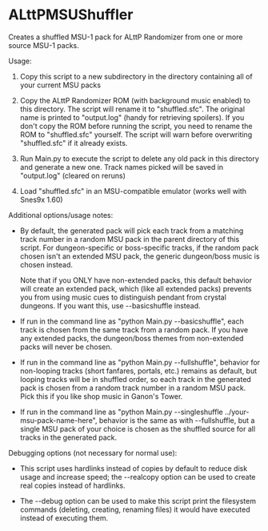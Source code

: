 # ALttPMSUShuffler

Creates a shuffled MSU-1 pack for ALttP Randomizer from one or more source
MSU-1 packs.

Usage:

1) Copy this script to a new subdirectory in the directory containing all
   of your current MSU packs

2) Copy the ALttP Randomizer ROM (with background music enabled) to this
   directory.  The script will rename it to "shuffled.sfc".  The original name
   is printed to "output.log" (handy for retrieving spoilers).  If you don't
   copy the ROM before running the script, you need to rename the ROM to
   "shuffled.sfc" yourself.  The script will warn before overwriting
   "shuffled.sfc" if it already exists.

2) Run Main.py to execute the script to delete any old pack in this directory
   and generate a new one.  Track names picked will be saved in "output.log"
   (cleared on reruns)

3) Load "shuffled.sfc" in an MSU-compatible emulator (works well with
   Snes9x 1.60)

Additional options/usage notes:

- By default, the generated pack will pick each track from a matching
  track number in a random MSU pack in the parent directory of this
  script.  For dungeon-specific or boss-specific tracks, if the random
  pack chosen isn't an extended MSU pack, the generic dungeon/boss music
  is chosen instead.

  Note that if you ONLY have non-extended packs, this
  default behavior will create an extended pack, which (like all extended
  packs) prevents you from using music cues to distinguish pendant from
  crystal dungeons.  If you want this, use --basicshuffle instead.

- If run in the command line as "python Main.py --basicshuffle", each
  track is chosen from the same track from a random pack.  If you have any
  extended packs, the dungeon/boss themes from non-extended packs will
  never be chosen.

- If run in the command line as "python Main.py --fullshuffle", behavior
  for non-looping tracks (short fanfares, portals, etc.) remains as
  default, but looping tracks will be in shuffled order, so each track
  in the generated pack is chosen from a random track number in a random
  MSU pack.  Pick this if you like shop music in Ganon's Tower.

- If run in the command line as
  "python Main.py --singleshuffle ../your-msu-pack-name-here", behavior is
  the same as with --fullshuffle, but a single MSU pack of your choice is
  chosen as the shuffled source for all tracks in the generated pack.

 Debugging options (not necessary for normal use):

- This script uses hardlinks instead of copies by default to reduce disk
  usage and increase speed; the --realcopy option can be used to create
  real copies instead of hardlinks.

- The --debug option can be used to make this script print the filesystem
  commands (deleting, creating, renaming files) it would have executed
  instead of executing them.

